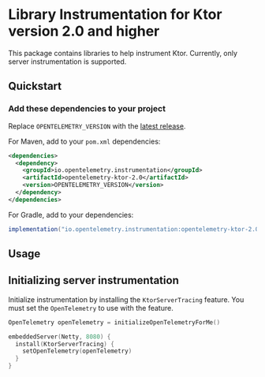 # Library Instrumentation for Ktor version 2.0 and higher

This package contains libraries to help instrument Ktor. Currently, only server instrumentation is supported.

## Quickstart

### Add these dependencies to your project

Replace `OPENTELEMETRY_VERSION` with the [latest
release](https://search.maven.org/search?q=g:io.opentelemetry.instrumentation%20AND%20a:opentelemetry-ktor-2.0).

For Maven, add to your `pom.xml` dependencies:

```xml
<dependencies>
  <dependency>
    <groupId>io.opentelemetry.instrumentation</groupId>
    <artifactId>opentelemetry-ktor-2.0</artifactId>
    <version>OPENTELEMETRY_VERSION</version>
  </dependency>
</dependencies>
```

For Gradle, add to your dependencies:

```groovy
implementation("io.opentelemetry.instrumentation:opentelemetry-ktor-2.0:OPENTELEMETRY_VERSION")
```

## Usage

## Initializing server instrumentation

Initialize instrumentation by installing the `KtorServerTracing` feature. You must set the `OpenTelemetry` to use with
the feature.

```kotlin
OpenTelemetry openTelemetry = initializeOpenTelemetryForMe()

embeddedServer(Netty, 8080) {
  install(KtorServerTracing) {
    setOpenTelemetry(openTelemetry)
  }
}
```
